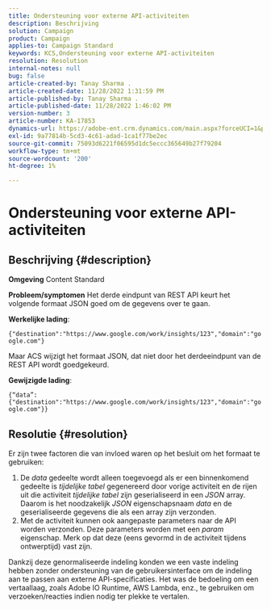 ```yaml
---
title: Ondersteuning voor externe API-activiteiten
description: Beschrijving
solution: Campaign
product: Campaign
applies-to: Campaign Standard
keywords: KCS,Ondersteuning voor externe API-activiteiten
resolution: Resolution
internal-notes: null
bug: false
article-created-by: Tanay Sharma .
article-created-date: 11/28/2022 1:31:59 PM
article-published-by: Tanay Sharma .
article-published-date: 11/28/2022 1:46:02 PM
version-number: 3
article-number: KA-17853
dynamics-url: https://adobe-ent.crm.dynamics.com/main.aspx?forceUCI=1&pagetype=entityrecord&etn=knowledgearticle&id=ad079903-216f-ed11-9562-6045bd006239
exl-id: 9a77814b-5cd3-4c61-adad-1ca1f77be2ec
source-git-commit: 75093d6221f06595d1dc5eccc365649b27f79204
workflow-type: tm+mt
source-wordcount: '200'
ht-degree: 1%

---
```


# Ondersteuning voor externe API-activiteiten

## Beschrijving {#description}

<b>Omgeving</b>
Content Standard


<b>Probleem/symptomen</b>
Het derde eindpunt van REST API keurt het volgende formaat JSON goed om de gegevens over te gaan.

<b>Werkelijke lading</b>:

`{"destination":"https://www.google.com/work/insights/123","domain":"google.com"}`



Maar ACS wijzigt het formaat JSON, dat niet door het derdeeindpunt van de REST API wordt goedgekeurd.

<b>Gewijzigde lading</b>:

`{“data”:{"destination":"https://www.google.com/work/insights/123","domain":"google.com"}}`




## Resolutie {#resolution}




Er zijn twee factoren die van invloed waren op het besluit om het formaat te gebruiken:

1. De *data* gedeelte wordt alleen toegevoegd als er een binnenkomend gedeelte is *tijdelijke tabel* gegenereerd door vorige activiteit en de rijen uit die activiteit *tijdelijke tabel* zijn geserialiseerd in een *JSON* array. Daarom is het noodzakelijk *JSON* eigenschapsnaam *data* en de geserialiseerde gegevens die als een array zijn verzonden.
2. Met de activiteit kunnen ook aangepaste parameters naar de API worden verzonden. Deze parameters worden met een *param* eigenschap. Merk op dat deze (eens gevormd in de activiteit tijdens ontwerptijd) vast zijn.




Dankzij deze genormaliseerde indeling konden we een vaste indeling hebben zonder ondersteuning van de gebruikersinterface om de indeling aan te passen aan externe API-specificaties. Het was de bedoeling om een vertaallaag, zoals Adobe IO Runtime, AWS Lambda, enz., te gebruiken om verzoeken/reacties indien nodig ter plekke te vertalen.
